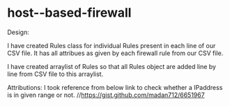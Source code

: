 # host--based-firewall


Design:

I have created Rules class for individual Rules present in each line of our CSV file.
It has all attribues as given by each firewall rule from our CSV file.

I have created arraylist of Rules so that all Rules object are added line by line from CSV file to this arraylist.











Attributions:
I took reference from below link to check whether a IPaddress is in given range or not.
//https://gist.github.com/madan712/6651967

